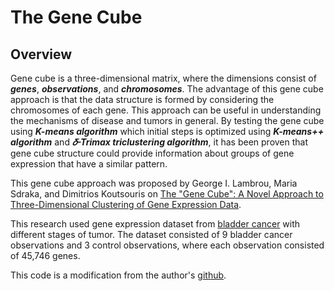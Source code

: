 # The Gene Cube

## Overview
Gene cube is a three-dimensional matrix, where the dimensions consist of ***genes***, ***observations***, and ***chromosomes***. The advantage of this gene cube approach is that the data structure is formed by considering the chromosomes of each gene. This approach can be useful in understanding the mechanisms of disease and tumors in general. By testing the gene cube using ***K-means algorithm*** which initial steps is optimized using ***K-means++ algorithm*** and ***𝛿-Trimax triclustering algorithm***, it has been proven that gene cube structure could provide information about groups of gene expression that have a similar pattern. <br>

This gene cube approach was proposed by George I. Lambrou, Maria Sdraka, and Dimitrios Koutsouris on [The "Gene Cube": A Novel Approach to Three-Dimensional Clustering of Gene Expression Data](https://www.eurekaselect.com/169062/article). <br>

This research used gene expression dataset from [bladder cancer](https://www.ncbi.nlm.nih.gov/geo/query/acc.cgi?acc=GSE7476) with different stages of tumor. The dataset consisted of 9 bladder cancer observations and 3 control observations, where each observation consisted of 45,746 genes. <br>

This code is a modification from the author's [github](https://github.com/paren8esis/thesis).
